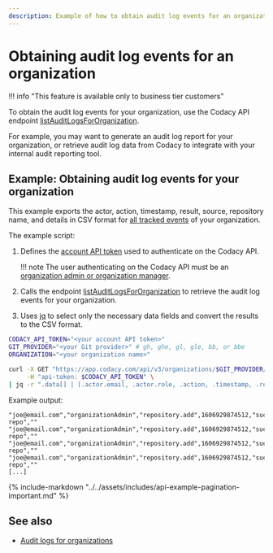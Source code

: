 ```yaml
---
description: Example of how to obtain audit log events for an organization using the Codacy API endpoint listAuditLogsForOrganization.
---
```


# Obtaining audit log events for an organization

!!! info "This feature is available only to business tier customers"

To obtain the audit log events for your organization, use the Codacy API endpoint [<span class="skip-vale">listAuditLogsForOrganization</span>](https://api.codacy.com/api/api-docs#codacy-api-organization).<!--TODO PLUTO-952 Update link-->

For example, you may want to generate an audit log report for your organization, or retrieve audit log data from Codacy to integrate with your internal audit reporting tool.

## Example: Obtaining audit log events for your organization

This example exports the actor, action, timestamp, result, source, repository name, and details in CSV format for [all tracked events](../../organizations/audit-logs-for-organizations.md) of your organization.

The example script:

1.  Defines the [account API token](../api-tokens.md#account-api-tokens) used to authenticate on the Codacy API.

    !!! note
        The user authenticating on the Codacy API must be an [organization admin or organization manager](../../organizations/roles-and-permissions-for-organizations.md).

1.  Calls the endpoint [<span class="skip-vale">listAuditLogsForOrganization</span>](https://api.codacy.com/api/api-docs#codacy-api-organization) to retrieve the audit log events for your organization.<!--TODO PLUTO-952 Update link-->
1.  Uses [jq](https://github.com/stedolan/jq) to select only the necessary data fields and convert the results to the CSV format.<!--TODO PLUTO-952 Confirm pagination usage-->

```bash
CODACY_API_TOKEN="<your account API token>"
GIT_PROVIDER="<your Git provider>" # gh, ghe, gl, gle, bb, or bbe
ORGANIZATION="<your organization name>"

curl -X GET "https://app.codacy.com/api/v3/organizations/$GIT_PROVIDER/$ORGANIZATION/audit" \
     -H "api-token: $CODACY_API_TOKEN" \
| jq -r ".data[] | [.actor.email, .actor.role, .action, .timestamp, .result, .source, .repositoryName, .requestDetails] | @csv"
```

Example output:<!--TODO PLUTO-952 Update output-->

```text
"joe@email.com","organizationAdmin","repository.add",1606929874512,"succeed","UI","service-repo",""
"joe@email.com","organizationAdmin","repository.add",1606929874512,"succeed","UI","service-repo",""
"joe@email.com","organizationAdmin","repository.add",1606929874512,"succeed","UI","service-repo",""
"joe@email.com","organizationAdmin","repository.add",1606929874512,"succeed","UI","service-repo",""
[...]
```

{% include-markdown "../../assets/includes/api-example-pagination-important.md" %}

## See also

-   [Audit logs for organizations](../../organizations/audit-logs-for-organizations.md)

